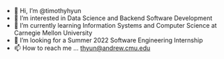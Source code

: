 - 👋 Hi, I’m @timothyhyun
- 👀 I’m interested in Data Science and Backend Software Development
- 🌱 I’m currently learning Information Systems and Computer Science at Carnegie Mellon University
- 💞️ I’m looking for a Summer 2022 Software Engineering Internship
- 📫 How to reach me ... thyun@andrew.cmu.edu

<!---
timothyhyun/timothyhyun is a ✨ special ✨ repository because its `README.md` (this file) appears on your GitHub profile.
You can click the Preview link to take a look at your changes.
--->
